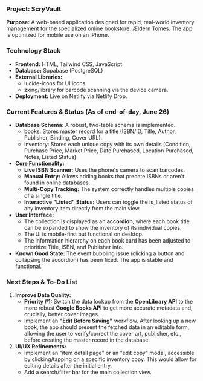 ### **Project: ScryVault**

**Purpose:** A web-based application designed for rapid, real-world inventory management for the specialized online bookstore, Ældern Tomes. The app is optimized for mobile use on an iPhone.

### **Technology Stack**

* **Frontend:** HTML, Tailwind CSS, JavaScript  
* **Database:** Supabase (PostgreSQL)  
* **External Libraries:**  
  * lucide-icons for UI icons.  
  * zxing/library for barcode scanning via the device camera.  
* **Deployment:** Live on Netlify via Netlify Drop.

### **Current Features & Status (As of end-of-day, June 26\)**

* **Database Schema:** A robust, two-table schema is implemented.  
  * books: Stores master record for a title (ISBN/ID, Title, Author, Publisher, Binding, Cover URL).  
  * inventory: Stores each unique copy with its own details (Condition, Purchase Price, Market Price, Date Purchased, Location Purchased, Notes, Listed Status).  
* **Core Functionality:**  
  * **Live ISBN Scanner:** Uses the phone's camera to scan barcodes.  
  * **Manual Entry:** Allows adding books that predate ISBNs or aren't found in online databases.  
  * **Multi-Copy Tracking:** The system correctly handles multiple copies of a single title.  
  * **Interactive "Listed" Status:** Users can toggle the is\_listed status of any inventory item directly from the main view.  
* **User Interface:**  
  * The collection is displayed as an **accordion**, where each book title can be expanded to show the inventory of its individual copies.  
  * The UI is mobile-first but functional on desktop.  
  * The information hierarchy on each book card has been adjusted to prioritize Title, ISBN, and Publisher info.  
* **Known Good State:** The event bubbling issue (clicking a button and collapsing the accordion) has been fixed. The app is stable and functional.

### **Next Steps & To-Do List**

1. **Improve Data Quality:**  
   * **Priority \#1:** Switch the data lookup from the **OpenLibrary API** to the more robust **Google Books API** to get more accurate metadata and, crucially, better cover images.  
   * Implement an **"Edit Before Saving"** workflow. After looking up a new book, the app should present the fetched data in an editable form, allowing the user to verify/correct the cover art, publisher, etc., before creating the master record in the database.  
2. **UI/UX Refinements:**  
   * Implement an "item detail page" or an "edit copy" modal, accessible by clicking/tapping on a specific inventory copy. This would allow for editing details after the initial entry.  
   * Add a search/filter bar for the main collection view.